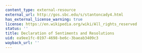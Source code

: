 ```yaml
---
content_type: external-resource
external_url: http://gos.sbc.edu/s/stantoncady4.html
has_external_license_warning: true
license: https://en.wikipedia.org/wiki/All_rights_reserved
status: ''
title: Declaration of Sentiments and Resolutions
uid: ea9ee1fc-0197-4698-be6c-3baeab3409c3
wayback_url: ''
---
```

